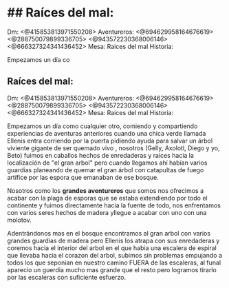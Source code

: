 # ## Raíces del mal: 
Dm: <@415853813971550208> 
Aventureros: <@694629958164676619> <@288750079899336705> <@943572230368006146> <@666327324341436452> 
Mesa: Raices del mal
Historia:

Empezamos un día co

## Raíces del mal: 
Dm: <@415853813971550208> 
Aventureros: <@694629958164676619> <@288750079899336705> <@943572230368006146> <@666327324341436452> 
Mesa: Raices del mal
Historia:

Empezamos un día como cualquier otro, comiendo y compartiendo experiencias de aventuras anteriores cuando una chica verde llamada Ellenis entra corriendo por la puerta pidiendo ayuda para salvar un árbol viviente gigante de ser quemado vivo , nosotros (Gelly, Axolotl, Diego y yo, Beto) fuimos en caballos hechos de enredaderas y raices hacia la localización de "el gran arbol" pero cuando llegamos ahí habían varios guardias planeando de quemar el gran árbol con catapultas de fuego artífice por las espora que emanaban de ese bosque.

Nosotros como los **grandes aventureros** que somos nos ofrecimos a acabar con la plaga de esporas que se estaba extendiendo por todo el continente y fuimos directamente hacia la fuente de todo, nos enfrentamos con varios seres hechos de madera yllegue a acabar con uno con una molotov.

Adentrándonos mas en el bosque encontramos al gran arbol con varios grandes guardias de madera pero Ellenis los atrapa con sus enredaderas y coremos hacia el interior del arbol en el que habia una escalera de espiral que llevaba hacia el corazon del arbol, subimos sin problemas empujando a todos los que seponian en nuestro camino FUERA de las escaleras, al funal aparecio un guerdia mucho mas grande que el resto pero logramos tirarlo por las escaleras con suficiente esfuerzo.

